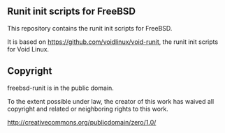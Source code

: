 ## Runit init scripts for FreeBSD

This repository contains the runit init scripts for FreeBSD.

It is based on https://github.com/voidlinux/void-runit, the runit init
scripts for Void Linux.

## Copyright

freebsd-runit is in the public domain.

To the extent possible under law, the creator of this work has waived
all copyright and related or neighboring rights to this work.

http://creativecommons.org/publicdomain/zero/1.0/
